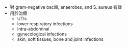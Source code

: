 - 對 gram-negative bacilli, anaerobes, and S. aureus 有效
- 用於治療
	- UTIs
	- lower respiratory infections
	- intra-abdominal 
	- gynecological infections
	- skin, soft tissues, bone and joint infections